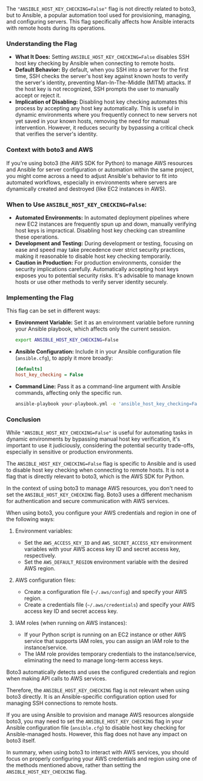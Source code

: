 The `"ANSIBLE_HOST_KEY_CHECKING=False"` flag is not directly related to boto3, but to Ansible, a popular automation tool used for provisioning, managing, and configuring servers. This flag specifically affects how Ansible interacts with remote hosts during its operations.

### Understanding the Flag

- **What It Does:** Setting `ANSIBLE_HOST_KEY_CHECKING=False` disables SSH host key checking by Ansible when connecting to remote hosts.
- **Default Behavior:** By default, when you SSH into a server for the first time, SSH checks the server's host key against known hosts to verify the server's identity, preventing Man-In-The-Middle (MITM) attacks. If the host key is not recognized, SSH prompts the user to manually accept or reject it.
- **Implication of Disabling:** Disabling host key checking automates this process by accepting any host key automatically. This is useful in dynamic environments where you frequently connect to new servers not yet saved in your known hosts, removing the need for manual intervention. However, it reduces security by bypassing a critical check that verifies the server's identity.

### Context with boto3 and AWS

If you're using boto3 (the AWS SDK for Python) to manage AWS resources and Ansible for server configuration or automation within the same project, you might come across a need to adjust Ansible's behavior to fit into automated workflows, especially in environments where servers are dynamically created and destroyed (like EC2 instances in AWS).

### When to Use `ANSIBLE_HOST_KEY_CHECKING=False`:

- **Automated Environments:** In automated deployment pipelines where new EC2 instances are frequently spun up and down, manually verifying host keys is impractical. Disabling host key checking can streamline these operations.
- **Development and Testing:** During development or testing, focusing on ease and speed may take precedence over strict security practices, making it reasonable to disable host key checking temporarily.
- **Caution in Production:** For production environments, consider the security implications carefully. Automatically accepting host keys exposes you to potential security risks. It's advisable to manage known hosts or use other methods to verify server identity securely.

### Implementing the Flag

This flag can be set in different ways:
- **Environment Variable:** Set it as an environment variable before running your Ansible playbook, which affects only the current session.
  ```sh
  export ANSIBLE_HOST_KEY_CHECKING=False
  ```
- **Ansible Configuration:** Include it in your Ansible configuration file (`ansible.cfg`), to apply it more broadly:
  ```ini
  [defaults]
  host_key_checking = False
  ```
- **Command Line:** Pass it as a command-line argument with Ansible commands, affecting only the specific run.
  ```sh
  ansible-playbook your-playbook.yml -e 'ansible_host_key_checking=False'
  ```

### Conclusion

While `"ANSIBLE_HOST_KEY_CHECKING=False"` is useful for automating tasks in dynamic environments by bypassing manual host key verification, it's important to use it judiciously, considering the potential security trade-offs, especially in sensitive or production environments.

The `ANSIBLE_HOST_KEY_CHECKING=False` flag is specific to Ansible and is used to disable host key checking when connecting to remote hosts. It is not a flag that is directly relevant to boto3, which is the AWS SDK for Python.

In the context of using boto3 to manage AWS resources, you don't need to set the `ANSIBLE_HOST_KEY_CHECKING` flag. Boto3 uses a different mechanism for authentication and secure communication with AWS services.

When using boto3, you  configure your AWS credentials and region in one of the following ways:

1. Environment variables:
   - Set the `AWS_ACCESS_KEY_ID` and `AWS_SECRET_ACCESS_KEY` environment variables with your AWS access key ID and secret access key, respectively.
   - Set the `AWS_DEFAULT_REGION` environment variable with the desired AWS region.

2. AWS configuration files:
   - Create a configuration file (`~/.aws/config`) and specify your AWS region.
   - Create a credentials file (`~/.aws/credentials`) and specify your AWS access key ID and secret access key.

3. IAM roles (when running on AWS instances):
   - If your Python script is running on an EC2 instance or other AWS service that supports IAM roles, you can assign an IAM role to the instance/service.
   - The IAM role provides temporary credentials to the instance/service, eliminating the need to manage long-term access keys.

Boto3 automatically detects and uses the configured credentials and region when making API calls to AWS services.

Therefore, the `ANSIBLE_HOST_KEY_CHECKING` flag is not relevant when using boto3 directly. It is an Ansible-specific configuration option used for managing SSH connections to remote hosts.

If you are using Ansible to provision and manage AWS resources alongside boto3, you may need to set the `ANSIBLE_HOST_KEY_CHECKING` flag in your Ansible configuration file (`ansible.cfg`) to disable host key checking for Ansible-managed hosts. However, this flag does not have any impact on boto3 itself.

In summary, when using boto3 to interact with AWS services, you should focus on properly configuring your AWS credentials and region using one of the methods mentioned above, rather than setting the `ANSIBLE_HOST_KEY_CHECKING` flag.
